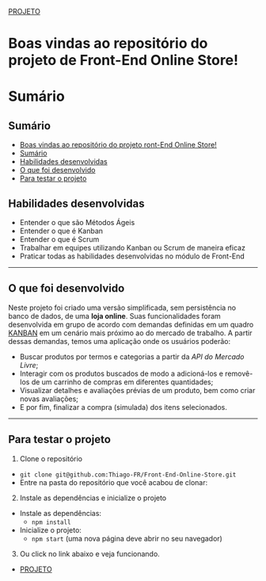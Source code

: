 [PROJETO](https://front-end-online-store.vercel.app/)

# Boas vindas ao repositório do projeto de Front-End Online Store! <a name="boas-vindas-ao-repositorio-do-projeto-pixels-arte"></a>

# Sumário

## Sumário <a name="sumario"></a>

- [Boas vindas ao repositório do projeto ront-End Online Store!](#boas-vindas-ao-repositorio-do-projeto-pixels-arte)
- [Sumário](#sumario)
- [Habilidades desenvolvidas](#habilidades)
- [O que foi desenvolvido](#o-que-foi-desenvolvido)
- [Para testar o projeto](#testar-o-projeto)

## Habilidades desenvolvidas <a name="habilidades"></a>

* Entender o que são Métodos Ágeis
* Entender o que é Kanban
* Entender o que é Scrum
* Trabalhar em equipes utilizando Kanban ou Scrum de maneira eficaz
* Praticar todas as habilidades desenvolvidas no módulo de Front-End

--- 

## O que foi desenvolvido <a name="o-que-foi-desenvolvido"></a>

Neste projeto foi criado uma versão simplificada, sem persistência no banco de dados, de uma **loja online**. Suas funcionalidades foram desenvolvida em grupo de acordo com demandas definidas em um quadro [KANBAN](https://trello.com/b/9ZdYZsaS/online-store) em um cenário mais próximo ao do mercado de trabalho. A partir dessas demandas, temos uma aplicação onde os usuários poderão:
  - Buscar produtos por termos e categorias a partir da _API do Mercado Livre_;
  - Interagir com os produtos buscados de modo a adicioná-los e removê-los de um carrinho de compras em diferentes quantidades;
  - Visualizar detalhes e avaliações prévias de um produto, bem como criar novas avaliações;
  - E por fim, finalizar a compra (simulada) dos itens selecionados.

---

## Para testar o projeto <a name="testar-o-projeto"></a>

1. Clone o repositório
  * `git clone git@github.com:Thiago-FR/Front-End-Online-Store.git`
  * Entre na pasta do repositório que você acabou de clonar:

2. Instale as dependências e inicialize o projeto
  * Instale as dependências:
    * `npm install`
  * Inicialize o projeto:
    * `npm start` (uma nova página deve abrir no seu navegador)

3. Ou click no link abaixo e veja funcionando.
  * [PROJETO](https://front-end-online-store.vercel.app/)

